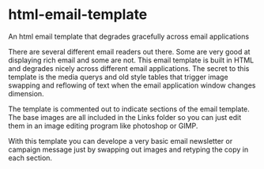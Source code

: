 # html-email-template
An html email template that degrades gracefully across email applications

There are several different email readers out there. Some are very good at displaying rich email and some are not.
This email template is built in HTML and degrades nicely across different email applications. The secret to this template is the media querys and old style tables that trigger image swapping and reflowing of text when the email application window changes dimension.

The template is commented out to indicate sections of the email template.
The base images are all included in the Links folder so you can just edit them in an image editing program like photoshop or GIMP.

With this template you can develope a very basic email newsletter or campaign message just by swapping out images and retyping the copy in each section.

